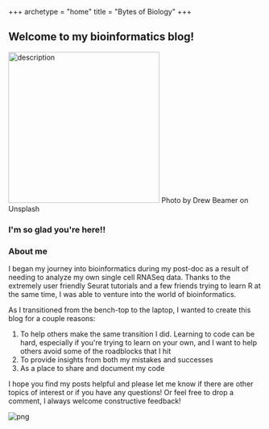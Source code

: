 +++
archetype = "home"
title = "Bytes of Biology"
+++

## Welcome to my bioinformatics blog!

<img src="/bytesofbiology/welcome.jpg" alt="description" width="300">
Photo by Drew Beamer on Unsplash
  
### I'm so glad you're here!!

### About me
I began my journey into bioinformatics during my post-doc as a result of needing to analyze my own single cell RNASeq data.  Thanks to the extremely user friendly Seurat tutorials and a few friends trying to learn R at the same time, I was able to venture into the world of bioinformatics.  

As I transitioned from the bench-top to the laptop, I wanted to create this blog for a couple reasons:
1. To help others make the same transition I did.  Learning to code can be hard, especially if you're trying to learn on your own, and I want to help others avoid some of the roadblocks that I hit
2. To provide insights from both my mistakes and successes
3. As a place to share and document my code

I hope you find my posts helpful and please let me know if there are other topics of interest or if you have any questions!  Or feel free to drop a comment, I always welcome constructive feedback!


![png](/bytesofbiology/letscode.png)

